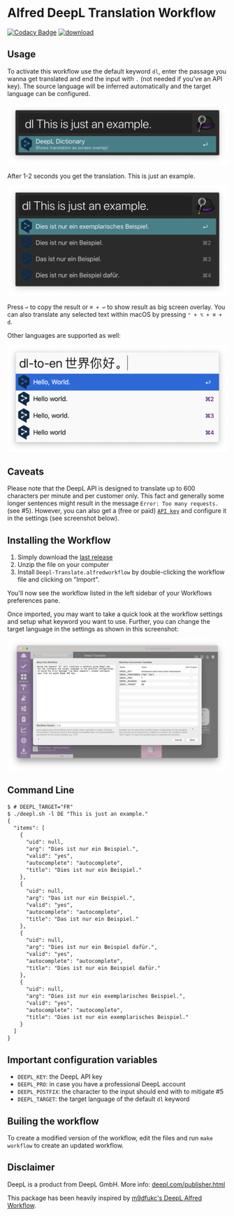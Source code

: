 # Alfred DeepL Translation Workflow

[![Codacy Badge](https://app.codacy.com/project/badge/Grade/1772be5a3aa4423a8dd122877896ce36)](https://www.codacy.com/gh/AlexanderWillner/deepl-alfred-workflow2/dashboard?utm_source=github.com&amp;utm_medium=referral&amp;utm_content=AlexanderWillner/deepl-alfred-workflow2&amp;utm_campaign=Badge_Grade) [![download](https://img.shields.io/github/downloads/AlexanderWillner/deepl-alfred-workflow2/total)](https://github.com/AlexanderWillner/deepl-alfred-workflow2/releases)

## Usage

To activate this workflow use the default keyword ```dl```, enter the passage you wanna get translated and end the input with ```.``` (not needed if you've an API key). The source language will be inferred automatically and the target language can be configured.

![Search](Screenshot-Search.png)

After 1-2 seconds you get the translation. This is just an example.

![Result](Screenshot-Result.png)

Press ```↩``` to copy the result or ```⌘ + ↩``` to show result as big screen overlay.
You can also translate any selected text within macOS by pressing ```⌃ + ⌥ + ⌘ + d```.

Other languages are supported as well:

![Chinese](Screenshot-Chinese.png)
## Caveats

Please note that the DeepL API is designed to translate up to 600 characters per minute and per customer only. This fact and generally some longer sentences might result in the message ```Error: Too many requests.``` (see #5).
However, you can also get a (free or paid) [```API key```](https://www.deepl.com/pro-api) and configure it in the settings (see screenshot below).

## Installing the Workflow

1. Simply download the [last release](https://github.com/AlexanderWillner/deepl-alfred-workflow2/releases)
1. Unzip the file on your computer
1. Install `Deepl-Translate.alfredworkflow` by double-clicking the workflow file and clicking on "Import".

You'll now see the workflow listed in the left sidebar of your Workflows preferences pane.

Once imported, you may want to take a quick look at the workflow settings and setup what keyword you want to use. Further, you can change the target language in the settings as shown in this screenshot:

![Config](Screenshot-Config.png)

## Command Line

```
$ # DEEPL_TARGET="FR"
$ ./deepl.sh -l DE "This is just an example."
{
  "items": [
    {
      "uid": null,
      "arg": "Dies ist nur ein Beispiel.",
      "valid": "yes",
      "autocomplete": "autocomplete",
      "title": "Dies ist nur ein Beispiel."
    },
    {
      "uid": null,
      "arg": "Das ist nur ein Beispiel.",
      "valid": "yes",
      "autocomplete": "autocomplete",
      "title": "Das ist nur ein Beispiel."
    },
    {
      "uid": null,
      "arg": "Dies ist nur ein Beispiel dafür.",
      "valid": "yes",
      "autocomplete": "autocomplete",
      "title": "Dies ist nur ein Beispiel dafür."
    },
    {
      "uid": null,
      "arg": "Dies ist nur ein exemplarisches Beispiel.",
      "valid": "yes",
      "autocomplete": "autocomplete",
      "title": "Dies ist nur ein exemplarisches Beispiel."
    }
  ]
}
```

## Important configuration variables

* `DEEPL_KEY`: the DeepL API key
* `DEEPL_PRO`: in case you have a professional DeepL account
* `DEEPL_POSTFIX`: the character to the input should end with to mitigate #5
* `DEEPL_TARGET`: the target language of the default `dl` keyword

## Builing the workflow

To create a modified version of the workflow, edit the files and run ```make workflow``` to create an updated workflow.

## Disclaimer

DeepL is a product from DeepL GmbH. More info: [deepl.com/publisher.html](https://www.deepl.com/publisher.html)

This package has been heavily inspired by [m9dfukc's DeepL Alfred Workflow](https://github.com/m9dfukc/deepl-alfred-workflow).


